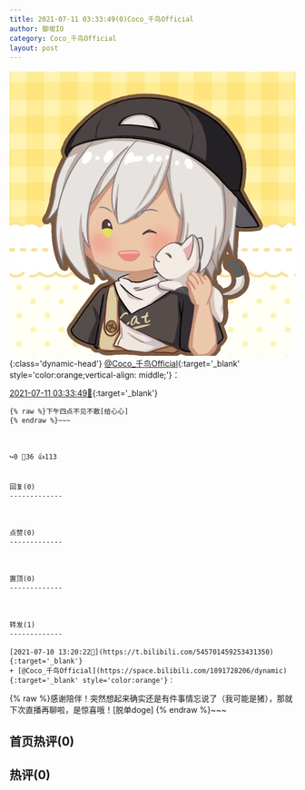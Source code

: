 ```yaml
---
title: 2021-07-11 03:33:49(0)Coco_千鸟Official
author: 御坂IO
category: Coco_千鸟Official
layout: post
---
```


![img](/images/85e485bc0dbd0cde4d15f24d7cffe9704618ad10.jpg){:class='dynamic-head'}
[@Coco_千鸟Official](https://space.bilibili.com/1891728206/dynamic){:target='_blank' style='color:orange;vertical-align: middle;'}：

[2021-07-11 03:33:49🔗](https://t.bilibili.com/545921391644292024){:target='_blank'}

~~~
{% raw %}下午四点不见不散[给心心]
{% endraw %}~~~



↪️0 💬36 👍113


回复(0)
-------------



点赞(0)
-------------



置顶(0)
-------------



转发(1)
-------------

[2021-07-10 13:20:22🔗](https://t.bilibili.com/545701459253431350){:target='_blank'}
+ [@Coco_千鸟Official](https://space.bilibili.com/1891728206/dynamic){:target='_blank' style='color:orange'}：
~~~
{% raw %}感谢陪伴！突然想起来确实还是有件事情忘说了（我可能是猪），那就下次直播再聊啦，是惊喜哦！[脱单doge]
{% endraw %}~~~






首页热评(0)
-------------



热评(0)
-------------



